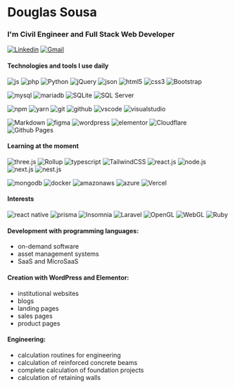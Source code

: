 # Douglas Sousa

### I'm Civil Engineer and Full Stack Web Developer

[![Linkedin](https://img.shields.io/badge/-Douglas%20Sousa-0077B5?style=flat-square&logo=Linkedin&logoColor=white&link=https://www.linkedin.com/in/douglasalexandresousa/)](https://www.linkedin.com/in/douglasalexandresousa/) 
[![Gmail](https://img.shields.io/badge/-douglasuw@gmail.com-D14836?style=flat-square&logo=Gmail&logoColor=white&link=mailto:douglasuw@gmail.com)](mailto:douglasuw@gmail.com)

#### Technologies and tools I use daily
![js](https://img.shields.io/badge/-js-404040?style=for-the-badge&logo=javascript)
![php](https://img.shields.io/badge/-php-404040?style=for-the-badge&logo=php)
![Python](https://img.shields.io/badge/-Python-404040?style=for-the-badge&logo=python)
![jQuery](https://img.shields.io/badge/-jquery-404040?style=for-the-badge&logo=jquery)
![json](https://img.shields.io/badge/-json-404040?style=for-the-badge&logo=json)
![html5](https://img.shields.io/badge/-html5-404040?style=for-the-badge&logo=html5)
![css3](https://img.shields.io/badge/-css3-404040?style=for-the-badge&logo=css3)
![Bootstrap](https://img.shields.io/badge/-Bootstrap-404040?style=for-the-badge&logo=bootstrap)

![mysql](https://img.shields.io/badge/-mysql-404040?style=for-the-badge&logo=mysql)
![mariadb](https://img.shields.io/badge/-mariadb-404040?style=for-the-badge&logo=mariadb)
![SQLite](https://img.shields.io/badge/-sqlite-404040?style=for-the-badge&logo=sqlite)
![SQL Server](https://img.shields.io/badge/-Microsoft%20SQL%20Server-404040?style=for-the-badge&logo=microsoft-sql-server)

![npm](https://img.shields.io/badge/-npm-404040?style=for-the-badge&logo=npm)
![yarn](https://img.shields.io/badge/-yarn-404040?style=for-the-badge&logo=yarn)
![git](https://img.shields.io/badge/-git-404040?style=for-the-badge&logo=git)
![github](https://img.shields.io/badge/-github-404040?style=for-the-badge&logo=github)
![vscode](https://img.shields.io/badge/-vscode-404040?style=for-the-badge&logo=visualstudiocode&logoColor=4da6ff)
![visualstudio](https://img.shields.io/badge/-visualstudio-404040?style=for-the-badge&logo=visualstudio&logoColor=b366ff)

![Markdown](https://img.shields.io/badge/-markdown-404040?style=for-the-badge&logo=markdown)
![figma](https://img.shields.io/badge/-figma-404040?style=for-the-badge&logo=figma)
![wordpress](https://img.shields.io/badge/-wordpress-404040?style=for-the-badge&logo=wordpress)
![elementor](https://img.shields.io/badge/-elementor-404040?style=for-the-badge&logo=elementor)
![Cloudflare](https://img.shields.io/badge/-Cloudflare-404040?style=for-the-badge&logo=Cloudflare)
![Github Pages](https://img.shields.io/badge/-github%20pages-404040?style=for-the-badge&logo=github)

#### Learning at the moment
![three.js](https://img.shields.io/badge/-three.js-404040?style=for-the-badge&logo=three.js)
![Rollup](https://img.shields.io/badge/-rollup-404040?style=for-the-badge&logo=rollup.js)
![typescript](https://img.shields.io/badge/-typescript-404040?style=for-the-badge&logo=typescript)
![TailwindCSS](https://img.shields.io/badge/-tailwind%20css-404040?style=for-the-badge&logo=tailwind-css)
![react.js](https://img.shields.io/badge/-react.js-404040?style=for-the-badge&logo=react)
![node.js](https://img.shields.io/badge/-node.js-404040?style=for-the-badge&logo=node.js)
![next.js](https://img.shields.io/badge/-next.js-404040?style=for-the-badge&logo=next.js)
![nest.js](https://img.shields.io/badge/-nest.js-404040?style=for-the-badge&logo=nestjs)

![mongodb](https://img.shields.io/badge/-mongodb-404040?style=for-the-badge&logo=mongodb)
![docker](https://img.shields.io/badge/-docker-404040?style=for-the-badge&logo=docker)
![amazonaws](https://img.shields.io/badge/-amazon%20aws-404040?style=for-the-badge&logo=amazonaws)
![azure](https://img.shields.io/badge/-azure-404040?style=for-the-badge&logo=microsoft-azure)
![Vercel](https://img.shields.io/badge/-vercel-404040?style=for-the-badge&logo=vercel)

#### Interests
![react native](https://img.shields.io/badge/-React%20Native-404040?style=for-the-badge&logo=react)
![prisma](https://img.shields.io/badge/-prisma-404040?style=for-the-badge&logo=prisma)
![Insomnia](https://img.shields.io/badge/-insomnia-404040?style=for-the-badge&logo=insomnia)
![Laravel](https://img.shields.io/badge/-laravel-404040?style=for-the-badge&logo=laravel)
![OpenGL](https://img.shields.io/badge/-opengl-404040?style=for-the-badge&logo=opengl)
![WebGL](https://img.shields.io/badge/-webgl-404040?style=for-the-badge&logo=webgl)
![Ruby](https://img.shields.io/badge/-ruby-404040?style=for-the-badge&logo=ruby)

#### Development with programming languages:
- on-demand software
- asset management systems
- SaaS and MicroSaaS

#### Creation with WordPress and Elementor:
- institutional websites
- blogs
- landing pages
- sales pages
- product pages

#### Engineering:
- calculation routines for engineering
- calculation of reinforced concrete beams
- complete calculation of foundation projects
- calculation of retaining walls
